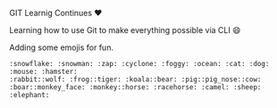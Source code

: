 GIT Learnig Continues :heart:

Learning how to use Git to make everything possible via CLI  :smile:

Adding some emojis for fun.

    :snowflake: :snowman: :zap: :cyclone: :foggy: :ocean: :cat: :dog: :mouse: :hamster:
    :rabbit::wolf: :frog::tiger: :koala::bear: :pig::pig_nose::cow:
    :boar::monkey_face: :monkey::horse: :racehorse: :camel: :sheep: :elephant:


